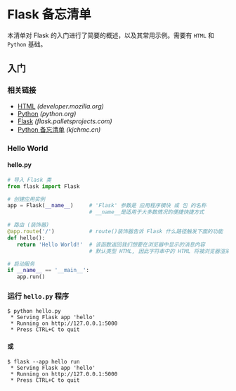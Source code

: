 Flask 备忘清单
===

本清单对 Flask 的入门进行了简要的概述，以及其常用示例。需要有 `HTML` 和 `Python` 基础。

入门
-----

### 相关链接

- [HTML](https://developer.mozilla.org/en-US/docs/Web/HTML) _(developer.mozilla.org)_
- [Python](https://www.python.org/) _(python.org)_
- [Flask](https://flask.palletsprojects.com/) _(flask.palletsprojects.com)_
- [Python 备忘清单](./python.md) _(kjchmc.cn)_

### Hello World

#### hello.py

```python
# 导入 Flask 类
from flask import Flask

# 创建应用实例
app = Flask(__name__)     # 'Flask' 参数是 应用程序模块 或 包 的名称
                          # __name__是适用于大多数情况的便捷快捷方式

# 路由 (装饰器)
@app.route('/')           # route()装饰器告诉 Flask 什么路径触发下面的功能
def hello():
   return 'Hello World!'  # 该函数返回我们想要在浏览器中显示的消息内容
                          # 默认类型 HTML, 因此字符串中的 HTML 将被浏览器渲染

# 启动服务
if __name__ == '__main__':
   app.run()
```

### 运行 `hello.py` 程序

```shell
$ python hello.py
 * Serving Flask app 'hello'
 * Running on http://127.0.0.1:5000
 * Press CTRL+C to quit
```

#### 或

```shell
$ flask --app hello run
 * Serving Flask app 'hello'
 * Running on http://127.0.0.1:5000
 * Press CTRL+C to quit
```

